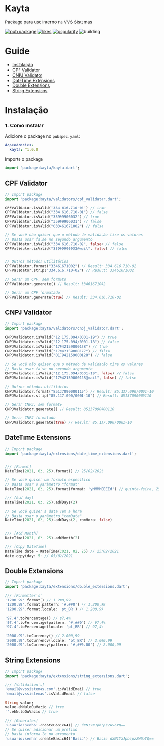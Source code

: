 # Kayta 
  
Package para uso interno na VVS Sistemas

[![pub package](https://img.shields.io/pub/v/kayta.svg?label=kayta&color=blue)](https://pub.dev/packages/kayta)
[![likes](https://badges.bar/kayta/likes)](https://pub.dev/packages/kayta/score)
[![popularity](https://badges.bar/kayta/popularity)](https://pub.dev/packages/kayta/score)
![building](https://github.com/bernardoveras/kayta/workflows/build/badge.svg)

  # Guide
  - [Instalação](#instalação)
  - [CPF Validator](#cpf-validator)
  - [CNPJ Validator](#cnpj-validator)
  - [DateTime Extensions](#datetime-extensions)
  - [Double Extensions](#double-extensions)
  - [String Extensions](#string-extensions)

# Instalação

### 1. Como instalar

Adicione o package no `pubspec.yaml`:

```yaml
dependencies:
  kayta: ^1.0.0
```

Importe o package

```dart
import 'package:kayta/kayta.dart';
```

## CPF Validator
  
``` dart  
// Import package  
import 'package:kayta/validators/cpf_validator.dart';

CPFValidator.isValid("334.616.710-02") // true
CPFValidator.isValid("334.616.710-01") // false
CPFValidator.isValid("35999906032") // true
CPFValidator.isValid("35999906031") // false
CPFValidator.isValid("033461671002") // false

// Se você não quiser que o método de validação tire os valores
// Basta usar false no segundo argumento
CPFValidator.isValid("334.616.710-02", false) // false
CPFValidator.isValid("35999906032@mail", false) // false


// Outros métodos utilitários
CPFValidator.format("33461671002") // Result: 334.616.710-02
CPFValidator.strip("334.616.710-02") // Result: 33461671002

// Gerar um CPF, sem formato
CPFValidator.generate() // Result: 33461671002

// Gerar um CPF formatado
CPFValidator.generate(true) // Result: 334.616.710-02 
```  

## CNPJ Validator
  
``` dart  
// Import package  
import 'package:kayta/validators/cnpj_validator.dart'; 
  
CNPJValidator.isValid("12.175.094/0001-19") // true
CNPJValidator.isValid("12.175.094/0001-18") // false
CNPJValidator.isValid("17942159000128") // true
CNPJValidator.isValid("17942159000127") // false
CNPJValidator.isValid("017942159000128") // false

// Se você não quiser que o método de validação tire os valores
// Basta usar false no segundo argumento
CNPJValidator.isValid("12.175.094/0001-19", false) // false
CNPJValidator.isValid("17942159000128@mail", false) // false

// Outros métodos utilitários
CNPJValidator.format("85137090000110") // Result: 85.137.090/0001-10
CNPJValidator.strip("85.137.090/0001-10") // Result: 85137090000110

// Gerar CNPJ, sem formato
CNPJValidator.generate() // Result: 85137090000110

// Gerar CNPJ formatado
CNPJValidator.generate(true) // Result: 85.137.090/0001-10 
```  

## DateTime Extensions
  
``` dart  
// Import package  
import 'package:kayta/extensions/date_time_extensions.dart';


/// [Format]
DateTime(2021, 02, 25).format() // 25/02/2021

// Se você quiser um formato específico
// Basta usar o parâmetro "format"
DateTime(2021, 02, 25).format(format: 'yMMMMEEEEd') // quinta-feira, 25 de fevereiro de 2021

/// [Add day]
DateTime(2021, 02, 25).addDays(2)

// Se você quiser a data sem a hora
// Basta usar o parâmetro "comData"
DateTime(2021, 02, 25).addDays(2, comHora: false)


/// [Add Month]
DateTime(2021, 02, 25).addMonth(2)

/// [Copy DateTime]
DateTime date = DateTime(2021, 02, 25) // 25/02/2021
date.copy(day: 5) // 05/02/2021

```  

## Double Extensions
  
``` dart  
// Import package  
import 'package:kayta/extensions/double_extensions.dart';

/// [Formatter's]
'1200.99'.format() // 1.200,99
'1200.99'.format(pattern: '#,##0') // 1.200,99
'1200.99'.format(locale: 'pt_BR') // 1.200,99

'97.4'.toPercentage() // 97,4%
'97.4'.toPercentage(pattern: '#,##0') // 97,4%
'97.4'.toPercentage(locale: 'pt_BR') // 97,4%

'2000.99'.toCurrency() // 2.000,99
'2000.99'.toCurrency(locale: 'pt_BR') // 2.000,99
'2000.99'.toCurrency(pattern: '#,##0.00') // 2.000,99
```  

## String Extensions
  
``` dart  
// Import package  
import 'package:kayta/extensions/string_extensions.dart';

/// [Validation's]
'email@vvssistemas.com'.isValidEmail // true
'email@vvssistemas'.isValidEmail // false

String value;
value.ehNuloOuVazio // true
''.ehNuloOuVazio // true

/// [Generates]
'usuario:senha'.createBasic64() // dXN1YXJpbzpzZW5oYQ==
// Se quiser adicionar um prefixo
// basta informa-lo no argumento
'usuario:senha'.createBasic64('Basic') // Basic dXN1YXJpbzpzZW5oYQ==
```  